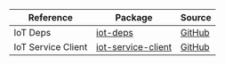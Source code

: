 | Reference | Package | Source |
|---|---|---|
|IoT Deps|[iot-deps](https://repo1.maven.org/maven2/com/microsoft/azure/sdk/iot/iot-deps)|[GitHub](https://github.com/Azure/azure-sdk-for-java)|
|IoT Service Client|[iot-service-client](https://repo1.maven.org/maven2/com/microsoft/azure/sdk/iot/iot-service-client)|[GitHub](https://github.com/Azure/azure-sdk-for-java)|
